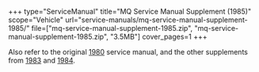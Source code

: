 +++
type="ServiceManual"
title="MQ Service Manual Supplement (1985)"
scope="Vehicle"
url="service-manuals/mq-service-manual-supplement-1985/"
file=["mq-service-manual-supplement-1985.zip", "mq-service-manual-supplement-1985.zip", "3.5MB"]
cover_pages=1
+++

Also refer to the original [1980](/service-manuals/mq-service-manual-1980/) service manual, and the other supplements from [1983](/service-manuals/mq-service-manual-supplement-1983/) and [1984](/service-manuals/mq-service-manual-supplement-1984/).
